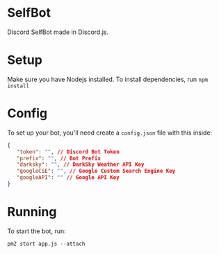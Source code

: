 # SelfBot
Discord SelfBot made in Discord.js.

# Setup
Make sure you have Nodejs installed.
To install dependencies, run `npm install`

# Config
To set up your bot, you'll need create a `config.json` file with this inside:
```json
{
   "token": "", // Discord Bot Token
   "prefix": "", // Bot Prefix
   "darksky": "", // DarkSky Weather API Key
   "googleCSE": "", // Google Custom Search Engine Key
   "googleAPI": "" // Google API Key
}
```
# Running
To start the bot, run:
```
pm2 start app.js --attach
```
